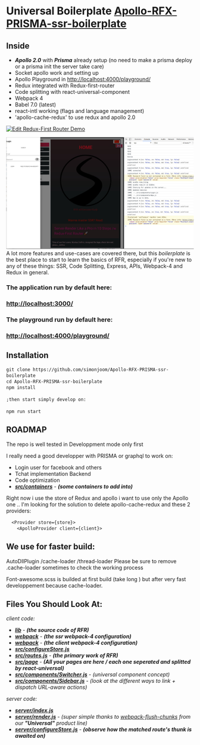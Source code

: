 # Universal Boilerplate [Apollo-RFX-PRISMA-ssr-boilerplate](https://github.com/simonjoom/Apollo-RFX-PRISMA-ssr-boilerplate)

## Inside
- ***Apollo 2.0*** with ***Prisma*** already setup (no need to make a prisma deploy or a prisma init the server take care)
- Socket apollo work and setting up
- Apollo Playground in [http://localhost:4000/playground/](http://localhost:4000/playground/)
- Redux integrated with Redux-first-router
- Code splitting with react-universal-component
- Webpack 4
- Babel 7.0 (latest)
- react-intl working (flags and language management)
- 'apollo-cache-redux' to use redux and apollo 2.0


<a href="https://codesandbox.io/s/github/faceyspacey/redux-first-router-codesandbox" target="_blank">
  <img alt="Edit Redux-First Router Demo" src="https://codesandbox.io/static/img/play-codesandbox.svg">
</a>


![Apollo Universal Boilerplate screenshot](./screenshot.jpg) 
 A lot more features and use-cases are covered there, but this *boilerplate* is the best place to start to learn the basics of RFR,
  especially if you're new to any of these things: SSR, Code Splitting, Express, APIs, Webpack-4 and Redux in general.


### The application run by default here:
### [http://localhost:3000/](http://localhost:3000/)

### The playground run by default here:
### [http://localhost:4000/playground/](http://localhost:4000/playground/)

## Installation

```
git clone https://github.com/simonjoom/Apollo-RFX-PRISMA-ssr-boilerplate
cd Apollo-RFX-PRISMA-ssr-boilerplate
npm install

;then start simply develop on:

npm run start
```

## ROADMAP
The repo is well tested in Developpment mode only first

I really need a good developper with PRISMA or graphql to work on:
- Login user for facebook and others
- Tchat implementation Backend
- Code optimization
- [***src/containers***](./src/containers) - ***(some containers to add into)***

Right now i use the store of Redux and apollo i want to use only the Apollo one .. 
I'm looking for the solution to delete apollo-cache-redux and these 2 providers:

```
  <Provider store={store}>
    <ApolloProvider client={client}>
```


## We use for faster build:
AutoDllPlugin /cache-loader /thread-loader
Please be sure to remove .cache-loader sometimes to check the working process

Font-awesome.scss is builded at first build (take long ) but after very fast developpement because cache-loader. 


## Files You Should Look At:

*client code:*
- [***lib***](./lib/index.js) - ***(the source code of RFR)***
- [***webpack***](./webpack/server.dev.js) - ***(the ssr webpack-4 configuration)***
- [***webpack***](./webpack/client.dev.js) - ***(the client webpack-4 configuration)***
- [***src/configureStore.js***](./src/configureStore.js)
- [***src/routes.js***](./src/routesMap.js) - ***(the primary work of RFR)***
- [***src/page***](./src/page) - ***(All your pages are here / each one seperated and splitted by react-universal)***
- [***src/components/Switcher.js***](./src/components/Switcher.js) - *(universal component concept)*
- [***src/components/Sidebar.js***](./src/components/Sidebar.js) - *(look at the different ways to link + dispatch URL-aware actions)*

*server code:*
- [***server/index.js***](./server/index.js)
- [***server/render.js***](./server/render.js) - *(super simple thanks to [webpack-flush-chunks](https://github.com/faceyspacey/webpack-flush-chunks) from our ***"Universal"*** product line)*
- [***server/configureStore.js***](./server/configureStore.js) - ***(observe how the matched route's thunk is awaited on)***


